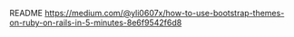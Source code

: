 README
https://medium.com/@yli0607x/how-to-use-bootstrap-themes-on-ruby-on-rails-in-5-minutes-8e6f9542f6d8


